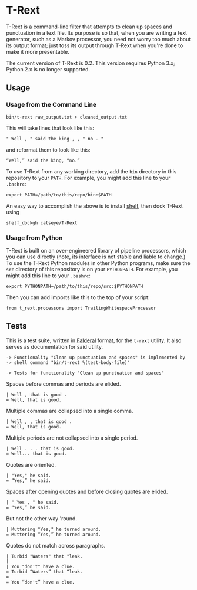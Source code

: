 T-Rext
======

T-Rext is a command-line filter that attempts to clean up spaces and
punctuation in a text file.  Its purpose is so that, when you are writing
a text generator, such as a Markov processor, you need not worry too much
about its output format; just toss its output through T-Rext when you're
done to make it more presentable.

The current version of T-Rext is 0.2.  This version requires Python 3.x;
Python 2.x is no longer supported.

Usage
-----

### Usage from the Command Line

    bin/t-rext raw_output.txt > cleaned_output.txt

This will take lines that look like this:

    " Well , " said the king , , " no . "

and reformat them to look like this:

    “Well,” said the king, “no.”

To use T-Rext from any working directory, add the `bin` directory in this
repository to your `PATH`.  For example, you might add this line to your
`.bashrc`:

    export PATH=/path/to/this/repo/bin:$PATH

An easy way to accomplish the above is to install [shelf][], then
dock T-Rext using

    shelf_dockgh catseye/T-Rext

### Usage from Python

T-Rext is built on an over-engineered library of pipeline processors, which
you can use directly (note, its interface is not stable and liable to change.)
To use the T-Rext Python modules in other Python programs, make sure the
`src` directory of this repository is on your `PYTHONPATH`.  For example,
you might add this line to your `.bashrc`:

    export PYTHONPATH=/path/to/this/repo/src:$PYTHONPATH

Then you can add imports like this to the top of your script:

    from t_rext.processors import TrailingWhitespaceProcessor

Tests
-----

This is a test suite, written in [Falderal][] format, for the `t-rext`
utility.  It also serves as documentation for said utility.

    -> Functionality "Clean up punctuation and spaces" is implemented by
    -> shell command "bin/t-rext %(test-body-file)"

    -> Tests for functionality "Clean up punctuation and spaces"

Spaces before commas and periods are elided.

    | Well , that is good .
    = Well, that is good.

Multiple commas are collapsed into a single comma.

    | Well , , that is good .
    = Well, that is good.

Multiple periods are not collapsed into a single period.

    | Well . . . that is good.
    = Well... that is good.

Quotes are oriented.

    | "Yes," he said.
    = “Yes,” he said.

Spaces after opening quotes and before closing quotes are elided.

    | " Yes , " he said.
    = “Yes,” he said.

But not the other way 'round.

    | Muttering "Yes," he turned around.
    = Muttering “Yes,” he turned around.

Quotes do not match across paragraphs.

    | Turbid "Waters" that "leak.
    | 
    | You "don't" have a clue.
    = Turbid “Waters” that “leak.
    = 
    = You “don't” have a clue.

[Falderal]:     http://catseye.tc/node/Falderal
[shelf]:        http://catseye.tc/node/shelf
